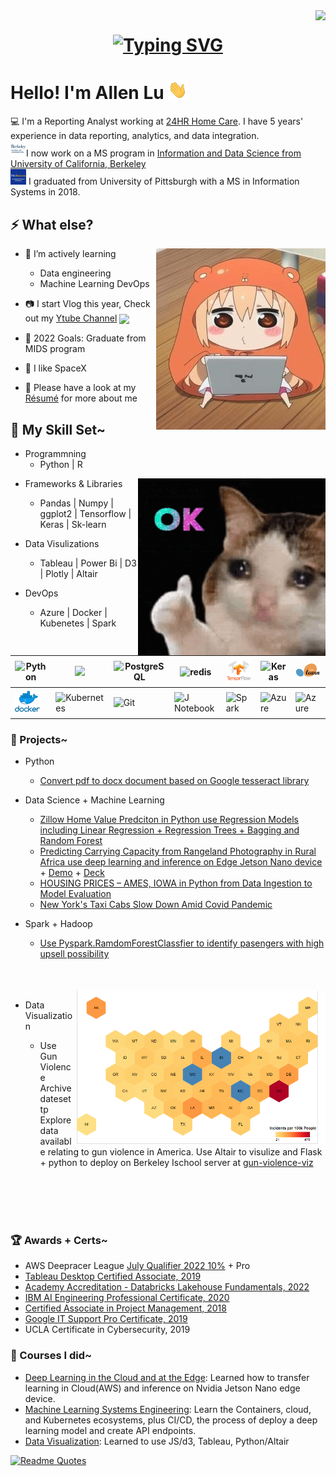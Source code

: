 <img align="right" src="https://visitor-badge.laobi.icu/badge?page_id=wolu0901.wolu0901">

<h1 align="center">
<a href="https://git.io/typing-svg"><img src="https://readme-typing-svg.herokuapp.com?font=Silkscreen&size=30&duration=2000&pause=300&color=1A63F7&background=45FF1400&center=true&vCenter=true&width=435&lines=AN+Analyst;<A+Data+Developer/>;A+Vlogger" alt="Typing SVG" /></a>
</h1>




# Hello! I'm Allen Lu <img src="https://raw.githubusercontent.com/ABSphreak/ABSphreak/master/gifs/Hi.gif" height="30px">
💻 I'm a Reporting Analyst working at [24HR Home Care](https://www.24hrcares.com/). I have 5 years' experience in data reporting, analytics, and data integration. 
<br> <img title="UC logo" height="25" src="images/uc.jpg">I now work on a MS program in  [Information and Data Science from University of California, Berkeley](https://ischoolonline.berkeley.edu/data-science/) <br><img title="Pitt logo" height="25" src="images/pitt.jpg"> I graduated from University of Pittsburgh with a MS in Information Systems in 2018.

## ⚡️ What else?

<img align="right" src="images/qq.jpg">

- 🌱 I’m actively learning 
  - Data engineering
  - Machine Learning DevOps



- 📷 I start Vlog this year, Check out my [Ytube Channel](https://www.youtube.com/channel/UCH1X_aiihaPJ4i7KudmE3Iw)
<img align="center" src="https://img.shields.io/youtube/channel/views/UCH1X_aiihaPJ4i7KudmE3Iw?style=social"><br>
- 🥅 2022 Goals: Graduate from MIDS program



- 🚀 I like SpaceX
- 📝 Please have a look at my <a href="https://drive.google.com/file/d/180noNdHigGk1-P9iSypXHEal2amZqEHG/view?usp=sharing">Résumé</a> for more about me



## 🔋 My Skill Set~



  - Programmning
    - Python | R
    
 <img align="right" src="images/cat.gif"  width="300">    
    
  - Frameworks & Libraries
    - Pandas | Numpy | ggplot2 | Tensorflow | Keras | Sk-learn
    


  - Data Visulizations
    - Tableau | Power Bi | D3 | Plotly | Altair
  - DevOps
    - Azure | Docker | Kubenetes | Spark 


<img title="Python" alt="Python" width="40px" src="https://raw.githubusercontent.com/jmnote/z-icons/master/svg/python.svg" />|<img width="40px" src="https://user-images.githubusercontent.com/25181517/184117132-9e89a93b-65fb-47c3-91e7-7d0f99e7c066.png">|<img alt="PostgreSQL" title="PostgreSQL" width="40px" src="https://user-images.githubusercontent.com/25181517/117208740-bfb78400-adf5-11eb-97bb-09072b6bedfc.png">|<img alt="redis" title="redis" width="40px" src="https://user-images.githubusercontent.com/25181517/182884894-d3fa6ee0-f2b4-4960-9961-64740f533f2a.png">|<img title="TensorFlow" alt="TensorFlow" width="40px" src="https://raw.githubusercontent.com/github/explore/master/topics/tensorflow/tensorflow.png">|<img title="Keras" alt="Keras" width="40px" src="https://upload.wikimedia.org/wikipedia/commons/thumb/a/ae/Keras_logo.svg/240px-Keras_logo.svg.png">|<img title="Scikit-Learn" alt="Scikit Learn" width="40px" src="https://raw.githubusercontent.com/github/explore/master/topics/scikit-learn/scikit-learn.png">
|--|--|--|--|--|--|--|
<img title="Docker" alt="Docker" width="40px" src="https://raw.githubusercontent.com/github/explore/master/topics/docker/docker.png">|<img title="Kubernetes" alt="Kubernetes" width="40px" src="https://user-images.githubusercontent.com/25181517/182534006-037f08b5-8e7b-4e5f-96b6-5d2a5558fa85.png">|<img title="Git" alt="Git" width="40px" src="https://user-images.githubusercontent.com/25181517/117364277-fc4eb280-aebd-11eb-8769-a3583c6a2037.png">|<img title="J Notebook" alt="J Notebook" width="40px" src="https://user-images.githubusercontent.com/25181517/183914128-3fc88b4a-4ac1-40e6-9443-9a30182379b7.png">|<img title="Spark" alt="Spark" width="40px" src="https://user-images.githubusercontent.com/25181517/184357834-eba1eee1-6074-4b9c-8ed3-5373868096cc.png">|<img title="Azure" alt="Azure" width="40px" src="https://user-images.githubusercontent.com/25181517/183911544-95ad6ba7-09bf-4040-ac44-0adafedb9616.png">|<img title="Azure" alt="Azure" width="40px" src="https://powerbi.microsoft.com/pictures/shared/social/social-default-image.png">|<img title="Tableau" alt="Tableau" width="40px" src="https://cdn.filepicker.io/api/file/jZDILlufSOSDOkuJTZ7J">



### 💾 Projects~
- Python
  - [Convert pdf to docx document based on Google tesseract library](https://github.com/wolu0901/pdf2docx)
- Data Science + Machine Learning
  - [Zillow Home Value Predciton in Python use Regression Models including Linear Regression + Regression Trees + Bagging and Random Forest](https://github.com/wolu0901/BMIS2542-datascience-project)
  - [Predicting Carrying Capacity from Rangeland Photography in Rural Africa use deep learning and inference on Edge Jetson Nano device](https://github.com/kevinlustig/w251-Final-Project) + [Demo](https://drive.google.com/file/d/1-IAa56qbo13TjvX4EtEWJep2q0iyltF7/view?resourcekey) + [Deck](https://docs.google.com/presentation/d/1t7W0DqorbW_hzE7vtjiGAYsmoiR7pyOwNaSZp4vj9qA/edit#slide=id.g105674f3e15_1_0)
  - [HOUSING PRICES – AMES, IOWA in Python from Data Ingestion to Model Evaluation](https://docs.google.com/presentation/d/1wHbtQH4DnqiwpuiRC2gCtggRTovIEXLRM6Mav24qDDo/edit#slide=id.g123db0d5778_0_0)
  - [New York's Taxi Cabs Slow Down Amid Covid Pandemic](https://docs.google.com/presentation/d/11UnQiot3doi0THIzaZL2Yx-GRX9btWlYoogu_W7OnPU/edit#slide=id.p)
- Spark + Hadoop
  - [Use Pyspark.RamdomForestClassfier to identify pasengers with high upsell possibility](https://github.com/wolu0901/upgrade_passenger_filter_using_spark/blob/master/upgrade_passenger_filter_prototype.ipynb)
<br><br><br><br>
<a href="https://apps-spring21.ischool.berkeley.edu/gun-violence-viz/"><img align="right" src="images/data visual.png"  width="400"></a>

- Data Visualization
  - Use Gun Violence Archive dateset tp Explore data available relating to gun violence in America. Use Altair to visulize and Flask + python to deploy on Berkeley Ischool server at [gun-violence-viz](https://apps-spring21.ischool.berkeley.edu/gun-violence-viz/)

<br><br><br><br>
### 🏆 Awards + Certs~
- AWS Deepracer League [July Qualifier 2022 10%](https://us-east-1.console.aws.amazon.com/deepracer/home?region=us-east-1#league/arn%3Aaws%3Adeepracer%3A%3A%3Aleaderboard%2Fa9bd445e-dca8-4df1-8db1-4a49c2cad008) + Pro
- [Tableau Desktop Certified Associate, 2019](https://www.credly.com/badges/2ea60d72-6d52-41a0-bb7f-95ad7649da93/linked_in_profile)
- [Academy Accreditation - Databricks Lakehouse Fundamentals, 2022](https://credentials.databricks.com/eba9766a-dc2f-4079-81de-1fc93679dbe1)
- [IBM AI Engineering Professional Certificate, 2020](https://www.credly.com/badges/00f4a51e-c2cc-4af8-9103-d8bdea9ccf6e/linked_i)
- [Certified Associate in Project Management, 2018](https://www.credly.com/badges/2f43d77e-8a58-4f1d-8858-15d9d3b389fe/linked_in_profile)
- [Google IT Support Pro Certificate, 2019](https://www.coursera.org/account/accomplishments/specialization/GSZBSDB66VHH)
- UCLA Certificate in Cybersecurity, 2019


### 🧱 Courses I did~
- [Deep Learning in the Cloud and at the Edge](https://ischoolonline.berkeley.edu/data-science/curriculum/deep-learning-in-the-cloud/): Learned how to transfer learning in Cloud(AWS) and inference on Nvidia Jetson Nano edge device.
- [Machine Learning Systems Engineering](https://ischoolonline.berkeley.edu/data-science/curriculum/machine-learning-engineering-systems/): Learn the Containers, cloud, and Kubernetes ecosystems, plus CI/CD, the process of deploy a deep learning model and create API endpoints.
- [Data Visualization](https://ischoolonline.berkeley.edu/data-science/curriculum/data-visualization/): Learned to use JS/d3, Tableau, Python/Altair


[![Readme Quotes](https://quotes-github-readme.vercel.app/api?type=horizontal&theme=dark)](https://github.com/piyushsuthar/github-readme-quotes)

<!--
**wolu0901/wolu0901** is a ✨ _special_ ✨ repository because its `README.md` (this file) appears on your GitHub profile.
-->
